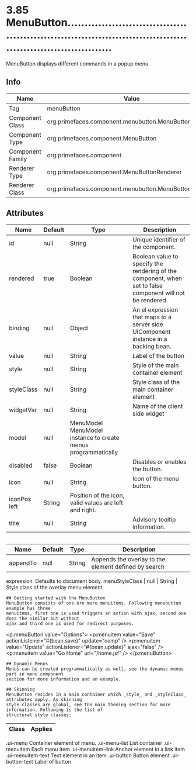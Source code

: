 # 3.85 MenuButton.......................................................................................................................

MenuButton displays different commands in a popup menu.

## Info

| Name | Value |
| - | - |
| Tag | menuButton
| Component Class | org.primefaces.component.menubutton.MenuButton
| Component Type | org.primefaces.component.MenuButton
| Component Family | org.primefaces.component |
| Renderer Type | org.primefaces.component.MenuButtonRenderer
| Renderer Class | org.primefaces.component.menubutton.MenuButtonRenderer

## Attributes

| Name | Default | Type | Description | 
| --- | --- | --- | --- |
id | null | String | Unique identifier of the component.
rendered | true | Boolean | Boolean value to specify the rendering of the component, when set to false component will not be rendered.
binding | null | Object | An el expression that maps to a server side UIComponent instance in a backing bean.
value | null | String | Label of the button
style | null | String | Style of the main container element
styleClass | null | String | Style class of the main container element
widgetVar | null | String | Name of the client side widget
model | null | MenuModel MenuModel instance to create menus programmatically
disabled | false | Boolean | Disables or enables the button.
icon | null | String | Icon of the menu button.
iconPos left | String | Position of the icon, valid values are left and right.
title | null | String | Advisory tooltip information.
```

```
| Name | Default | Type | Description | 
| --- | --- | --- | --- |
appendTo | null | String | Appends the overlay to the element defined by search
expression. Defaults to document body.
menuStyleClass | null | String | Style class of the overlay menu element.
```
## Getting started with the MenuButton
MenuButton consists of one ore more menuitems. Following menubutton example has three
menuitems, first one is used triggers an action with ajax, second one does the similar but without
ajax and third one is used for redirect purposes.

```
<p:menuButton value="Options">
<p:menuitem value="Save" actionListener="#{bean.save}" update="comp" />
<p:menuitem value="Update" actionListener="#{bean.update}" ajax="false" />
<p:menuitem value="Go Home" url="/home.jsf" />
</p:menuButton>
```
## Dynamic Menus
Menus can be created programmatically as well, see the dynamic menus part in menu component
section for more information and an example.

## Skinning
MenuButton resides in a main container which _style_ and _styleClass_ attributes apply. As skinning
style classes are global, see the main theming section for more information. Following is the list of
structural style classes;

```
| Class | Applies | 
| --- | --- | 
.ui-menu Container element of menu.
.ui-menu-list List container
.ui-menuitem Each menu item
.ui-menuitem-link Anchor element in a link item
.ui-menuitem-text Text element in an item
.ui-button Button element
.ui-button-text Label of button
```
